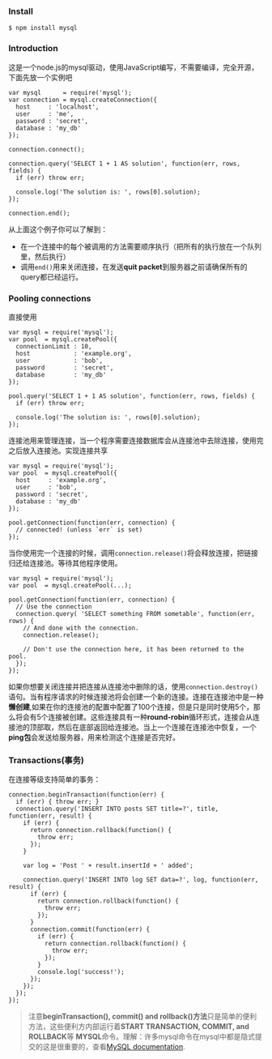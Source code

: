 ### Install
    $ npm install mysql
### Introduction
这是一个node.js的mysql驱动，使用JavaScript编写，不需要编译，完全开源，下面先放一个实例吧
    
    var mysql      = require('mysql');
    var connection = mysql.createConnection({
      host     : 'localhost',
      user     : 'me',
      password : 'secret',
      database : 'my_db'
    });

    connection.connect();

    connection.query('SELECT 1 + 1 AS solution', function(err, rows, fields) {
      if (err) throw err;

      console.log('The solution is: ', rows[0].solution);
    });

    connection.end();
从上面这个例子你可以了解到：
* 在一个连接中的每个被调用的方法需要顺序执行（把所有的执行放在一个队列里，然后执行）
* 调用`end()`用来关闭连接，在发送**quit packet**到服务器之前请确保所有的query都已经运行。

### Pooling connections
直接使用

    var mysql = require('mysql');
    var pool  = mysql.createPool({
      connectionLimit : 10,
      host            : 'example.org',
      user            : 'bob',
      password        : 'secret',
      database        : 'my_db'
    });

    pool.query('SELECT 1 + 1 AS solution', function(err, rows, fields) {
      if (err) throw err;

      console.log('The solution is: ', rows[0].solution);
    });
连接池用来管理连接，当一个程序需要连接数据库会从连接池中去除连接，使用完之后放入连接池。实现连接共享

    var mysql = require('mysql');
    var pool  = mysql.createPool({
      host     : 'example.org',
      user     : 'bob',
      password : 'secret',
      database : 'my_db'
    });

    pool.getConnection(function(err, connection) {
      // connected! (unless `err` is set)
    });
当你使用完一个连接的时候，调用`connection.release()`将会释放连接，把链接归还给连接池。等待其他程序使用。

    var mysql = require('mysql');
    var pool  = mysql.createPool(...);

    pool.getConnection(function(err, connection) {
      // Use the connection
      connection.query( 'SELECT something FROM sometable', function(err, rows) {
        // And done with the connection.
        connection.release();

        // Don't use the connection here, it has been returned to the pool.
      });
    });
    
如果你想要关闭连接并把连接从连接池中删除的话，使用`connection.destroy()`语句。当有程序请求的时候连接池将会创建一个新的连接。连接在连接池中是一种**懒创建**,如果在你的连接池的配置中配置了100个连接，但是只是同时使用5个，那么将会有5个连接被创建。这些连接具有一种**round-robin**循环形式，连接会从连接池的顶部取，然后在底部返回给连接池。当上一个连接在连接池中恢复，一个**ping包**会发送给服务器，用来检测这个连接是否完好。

### Transactions(事务)
在连接等级支持简单的事务：


    connection.beginTransaction(function(err) {
      if (err) { throw err; }
      connection.query('INSERT INTO posts SET title=?', title, function(err, result) {
        if (err) {
          return connection.rollback(function() {
            throw err;
          });
        }

        var log = 'Post ' + result.insertId + ' added';

        connection.query('INSERT INTO log SET data=?', log, function(err, result) {
          if (err) {
            return connection.rollback(function() {
              throw err;
            });
          }  
          connection.commit(function(err) {
            if (err) {
              return connection.rollback(function() {
                throw err;
              });
            }
            console.log('success!');
          });
        });
      });
    });
> 注意**beginTransaction(), commit() and rollback()方法**只是简单的便利方法，这些便利方内部运行着**START TRANSACTION, COMMIT, and ROLLBACK**等 **MYSQL**命令。理解：许多mysql命令在mysql中都是隐式提交的这是很重要的，查看[MySQL documentation](http://dev.mysql.com/doc/refman/5.5/en/implicit-commit.html).
